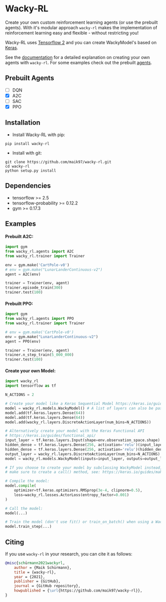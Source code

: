# Wacky-RL

Create your own custom reinforcement learning agents (or use the prebuilt agents).
With it's modular approach `wacky-rl` makes the implementation of reinforcement learning easy and flexible - without restricting you!

Wacky-RL uses [Tensorflow 2](https://www.tensorflow.org/install) and you can create WackyModel's based on [Keras](https://keras.io/).

See the [documentation](https://wacky-rl.rtfd.io) for a detailed explanation on creating your own agents with `wacky-rl`.
For some examples check out the prebuilt [agents](https://github.com/maik97/wacky-rl/tree/master/wacky_rl/agents).

## Prebuilt Agents

- [ ] DQN
- [x] A2C 
- [ ] SAC
- [x] PPO

## Installation

- Install Wacky-RL with pip:

```
pip install wacky-rl
```

- Install with git:

```
git clone https://github.com/maik97/wacky-rl.git
cd wacky-rl
python setup.py install
```

## Dependencies

- tensorflow >= 2.5
- tensorflow-probability >= 0.12.2
- gym >= 0.17.3

## Examples

#### Prebuilt A2C:
```python
import gym
from wacky_rl.agents import A2C
from wacky_rl.trainer import Trainer

env = gym.make('CartPole-v0')
# env = gym.make("LunarLanderContinuous-v2")
agent = A2C(env)

trainer = Trainer(env, agent)
trainer.episode_train(300)
trainer.test(100)
```

#### Prebuilt PPO:
```python
import gym
from wacky_rl.agents import PPO
from wacky_rl.trainer import Trainer

# env = gym.make('CartPole-v0')
env = gym.make("LunarLanderContinuous-v2")
agent = PPO(env)

trainer = Trainer(env, agent)
trainer.n_step_train(5_000_000)
trainer.test(100)
```

#### Create your own Model:
```python
import wacky_rl
import tensorflow as tf

N_ACTIONS = 2

# Create your model like a Keras Sequential Model https://keras.io/guides/sequential_model/:
model = wacky_rl.models.WackyModel() # A list of layers can also be passed directly
model.add(tf.keras.layers.Dense(64))
model.add(tf.keras.layers.Dense(64))
model.add(wacky_rl.layers.DiscreteActionLayer(num_bins=N_ACTIONS))

# Alternatively create your model with the Keras Functional API
# https://keras.io/guides/functional_api/
input_layer = tf.keras.layers.Input(shape=env.observation_space.shape)
hidden_dense = tf.keras.layers.Dense(256, activation='relu')(input_layer)
hidden_dense = tf.keras.layers.Dense(256, activation='relu')(hidden_dense)
output_layer = wacky_rl.layers.DiscreteActionLayer(num_bins=N_ACTIONS)
model = wacky_rl.models.WackyModel(inputs=input_layer, outputs=output_layer)

# If you choose to create your model by subclassing WackyModel instead,
# make sure to create a call() method, see: https://keras.io/guides/making_new_layers_and_models_via_subclassing/.

# Compile the model:
model.compile(
    optimizer=tf.keras.optimizers.RMSprop(3e-4, clipnorm=0.5),
    loss=wacky_rl.losses.ActorLoss(entropy_factor=0.001)
)

# Call the model:
model(...)

# Train the model (don't use fit() or train_on_batch() when using a WackyLoss):
model.train_step(...)
```

## Citing

If you use `wacky-rl` in your research, you can cite it as follows:

```bibtex
@misc{schürmann2021wackyrl,
    author = {Maik Schürmann},
    title = {wacky-rl},
    year = {2021},
    publisher = {GitHub},
    journal = {GitHub repository},
    howpublished = {\url{https://github.com/maik97/wacky-rl}},
}
```
